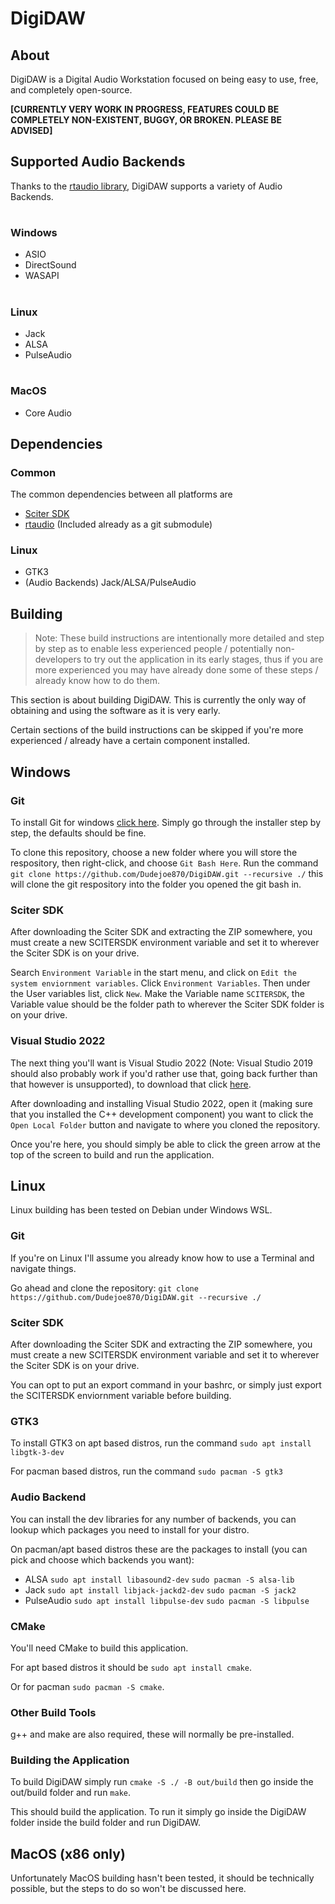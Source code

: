 
# DigiDAW

## About

DigiDAW is a Digital Audio Workstation focused on being easy to use, free, and completely open-source.

**[CURRENTLY VERY WORK IN PROGRESS, FEATURES COULD BE COMPLETELY NON-EXISTENT, BUGGY, OR BROKEN. PLEASE BE ADVISED]**

## Supported Audio Backends

Thanks to the [rtaudio library](https://github.com/thestk/rtaudio), DigiDAW supports a variety of Audio Backends.

#

### Windows

- ASIO
- DirectSound
- WASAPI

#

### Linux

- Jack
- ALSA
- PulseAudio

#

### MacOS

- Core Audio

## Dependencies

### Common

The common dependencies between all platforms are
- [Sciter SDK](https://sciter.com/download/)
- [rtaudio](https://github.com/thestk/rtaudio) (Included already as a git submodule)

### Linux

- GTK3
- (Audio Backends) Jack/ALSA/PulseAudio

## Building

> Note: These build instructions are intentionally more detailed and step by step as to enable less experienced people / potentially non-developers 
to try out the application in its early stages, thus if you are more experienced you may have already done some of these steps / already know how to do them.

This section is about building DigiDAW. This is currently the only way of obtaining and using the software as it is very early.

Certain sections of the build instructions can be skipped if you're more experienced / already have a certain component installed.

## Windows

### Git

To install Git for windows [click here](https://git-scm.com/download/win).
Simply go through the installer step by step, the defaults should be fine.

To clone this repository, choose a new folder where you will store the respository, then right-click, and choose ``Git Bash Here``.
Run the command ```git clone https://github.com/Dudejoe870/DigiDAW.git --recursive ./```
this will clone the git respository into the folder you opened the git bash in.

### Sciter SDK


After downloading the Sciter SDK and extracting the ZIP somewhere, you must create a new SCITERSDK environment variable and set it to wherever the Sciter SDK is on your drive.

Search ``Environment Variable`` in the start menu, and click on ``Edit the system enviornment variables``.
Click ``Environment Variables``. 
Then under the User variables list, click ``New``.
Make the Variable name ``SCITERSDK``, the Variable value should be the folder path to wherever the Sciter SDK folder is on your drive.

### Visual Studio 2022

The next thing you'll want is Visual Studio 2022 (Note: Visual Studio 2019 should also probably work if you'd rather use that, going back further than that however is unsupported), 
to download that click [here](https://visualstudio.microsoft.com/downloads/).

After downloading and installing Visual Studio 2022, open it (making sure that you installed the C++ development component)
you want to click the ``Open Local Folder`` button and navigate to where you cloned the repository.

Once you're here, you should simply be able to click the green arrow at the top of the screen to build and run the application.


## Linux


Linux building has been tested on Debian under Windows WSL.

### Git

If you're on Linux I'll assume you already know how to use a Terminal and navigate things.

Go ahead and clone the repository: ```git clone https://github.com/Dudejoe870/DigiDAW.git --recursive ./```

### Sciter SDK

After downloading the Sciter SDK and extracting the ZIP somewhere, you must create a new SCITERSDK environment variable and set it to wherever the Sciter SDK is on your drive.

You can opt to put an export command in your bashrc, or simply just export the SCITERSDK enviornment variable before building.

### GTK3

To install GTK3 on apt based distros, run the command ```sudo apt install libgtk-3-dev```

For pacman based distros, run the command ```sudo pacman -S gtk3```

### Audio Backend

You can install the dev libraries for any number of backends, you can lookup which packages you need to install for your distro.

On pacman/apt based distros these are the packages to install (you can pick and choose which backends you want):
- ALSA ```sudo apt install libasound2-dev``` ```sudo pacman -S alsa-lib```
- Jack ```sudo apt install libjack-jackd2-dev``` ```sudo pacman -S jack2```
- PulseAudio ```sudo apt install libpulse-dev``` ```sudo pacman -S libpulse```

### CMake

You'll need CMake to build this application.

For apt based distros it should be ```sudo apt install cmake```.

Or for pacman ```sudo pacman -S cmake```.

### Other Build Tools

g++ and make are also required, these will normally be pre-installed.

### Building the Application

To build DigiDAW simply run ```cmake -S ./ -B out/build```
then go inside the out/build folder and run ```make```.

This should build the application. To run it simply go inside the DigiDAW folder inside the build folder and run DigiDAW.

## MacOS (x86 only)

Unfortunately MacOS building hasn't been tested, it should be technically possible,
but the steps to do so won't be discussed here.
